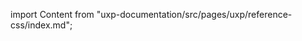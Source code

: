 
import Content from "uxp-documentation/src/pages/uxp/reference-css/index.md";

<Content query="product=photoshop"/>
